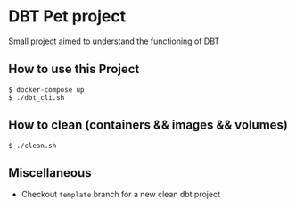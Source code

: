 # DBT Pet project

Small project aimed to understand the functioning of DBT

## How to use this Project

```
$ docker-compose up
$ ./dbt_cli.sh

```

## How to clean (containers && images && volumes)

```
$ ./clean.sh

```

## Miscellaneous

- Checkout `template` branch for a new clean dbt project
